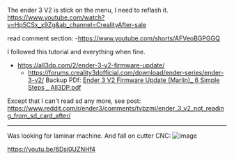 

The ender 3 V2 is stick on the menu, I need to reflash it.  
https://www.youtube.com/watch?v=Hp5CSx_x9Zg&ab_channel=CrealityAfter-sale  

read comment section: 
-https://www.youtube.com/shorts/AFVeoBGPGGQ  


I followed this tutorial and everything when fine.
- https://all3dp.com/2/ender-3-v2-firmware-update/
  - https://forums.creality3dofficial.com/download/ender-series/ender-3-v2/
Backup PDf: [Ender 3 V2 Firmware Update (Marlin)_ 6 Simple Steps _ All3DP.pdf](https://github.com/MolenGeekXR/FootstepsNote/files/10400796/Ender.3.V2.Firmware.Update.Marlin._.6.Simple.Steps._.All3DP.pdf)


Except that I can't read sd any more, see post:
https://www.reddit.com/r/ender3/comments/tvbzmi/ender_3_v2_not_reading_from_sd_card_after/



---------------------

Was looking for laminar machine. And fall on cutter CNC:
![image](https://user-images.githubusercontent.com/20149493/212049977-57454d44-f461-403b-bca5-a1f4d834d7f9.png)

https://youtu.be/6Dsj0UZNHf4
